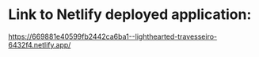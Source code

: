 # Link to Netlify deployed application:

https://669881e40599fb2442ca6ba1--lighthearted-travesseiro-6432f4.netlify.app/
